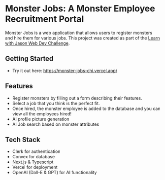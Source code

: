 # Monster Jobs: A Monster Employee Recruitment Portal

Monster Jobs is a web application that allows users to register monsters and hire them for various jobs. This project was created as part of the [Learn with Jason Web Dev Challenge](https://www.learnwithjason.dev/blog/web-dev-challenge-hackathon-monsters).

## Getting Started

- Try it out here: https://monster-jobs-chi.vercel.app/

## Features

- Register monsters by filling out a form describing their features.
- Select a job that you think is the perfect fit.
- Once hired, the monster employee is added to the database and you can view all the employees hired!
- AI profile picture generation
- AI Job search based on monster attributes

## Tech Stack

- Clerk for authentication
- Convex for database
- Next.js & Typescript
- Vercel for deployment
- OpenAI (Dall-E & GPT) for AI functionality
